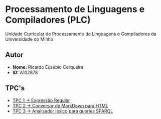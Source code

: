 # Processamento de Linguagens e Compiladores (PLC)

Unidade Curricular de Processamento de Linguagens e Compiladores da Universidade do Minho

## Autor
- **Nome:** Ricardo Eusébio Cerqueira
- **ID:** A102878 

## TPC's
- [TPC 1 -> Expressão Regular](./TPC1/tpc1.txt)
- [TPC 2 -> Conversor de MarkDown para HTML](./TPC2/tpc2.ipynb)
- [TPC 3 -> Analisador léxico para queries SPARQL](./TPC3/tpc3.ipynb)
